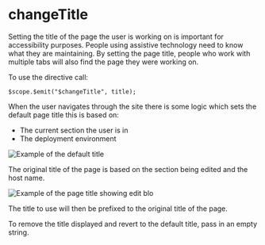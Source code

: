 # changeTitle

Setting the title of the page the user is working on is important for accessibility purposes. People using assistive technology need to know what they are maintaining. By setting the page title, people who work with multiple tabs will also find the page they were working on.

To use the directive call:

```
$scope.$emit("$changeTitle", title);
```

When the user navigates through the site there is some logic which sets the default page title this is based on:

* The current section the user is in
* The deployment environment

![Example of the default title](images/defaultview.png)

The original title of the page is based on the section being edited and the host name.

![Example of the page title showing edit blo](images/editblog.png)

The title to use will then be prefixed to the original title of the page.

To remove the title displayed and revert to the default title, pass in an empty string.
